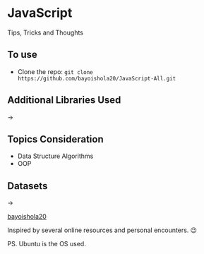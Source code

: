 # JavaScript

Tips, Tricks and Thoughts

## To use

* Clone the repo: `git clone https://github.com/bayoishola20/JavaScript-All.git`

## Additional Libraries Used

&rightarrow;


## Topics Consideration

* Data Structure Algorithms
* OOP


## Datasets

&rarr;

[bayoishola20](bayoishola20.github.io)

Inspired by several online resources and personal encounters. :wink:

PS. Ubuntu is the OS used.